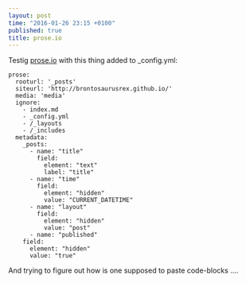 ```yaml
---
layout: post
time: "2016-01-26 23:15 +0100"
published: true
title: prose.io
---
```


Testig [prose.io](http://prose.io) with this thing added to _config.yml:

    prose:
      rooturl: '_posts'
      siteurl: 'http://brontosaurusrex.github.io/'
      media: 'media'
      ignore:
        - index.md
        - _config.yml
        - /_layouts
        - /_includes
      metadata:
        _posts:
          - name: "title"
            field:
              element: "text"
              label: "title"
          - name: "time"
            field:
              element: "hidden"
              value: "CURRENT_DATETIME"
          - name: "layout"
            field:
              element: "hidden"
              value: "post"
          - name: "published"
        field:
          element: "hidden"
          value: "true"

And trying to figure out how is one supposed to paste code-blocks ....


      
